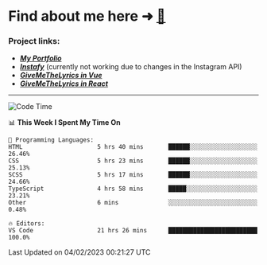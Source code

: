 # Find about me here ➜ [🧑](https://pauabella.dev)

### Project links:
- ***[My Portfolio](https://pauabella.dev)***
- ***[Instafy](https://instafy.me)*** (currently not working due to changes in the Instagram API)
- ***[GiveMeTheLyrics in Vue](https://lyrics.pauabella.dev)***
- ***[GiveMeTheLyrics in React](https://pauabella.dev/GiveMeTheLyrics)***

---
<!--START_SECTION:waka-->
![Code Time](http://img.shields.io/badge/Code%20Time-1%2C849%20hrs%2049%20mins-blue)

📊 **This Week I Spent My Time On** 

```text
💬 Programming Languages: 
HTML                     5 hrs 40 mins       ██████░░░░░░░░░░░░░░░░░░░   26.46% 
CSS                      5 hrs 23 mins       ██████░░░░░░░░░░░░░░░░░░░   25.13% 
SCSS                     5 hrs 17 mins       ██████░░░░░░░░░░░░░░░░░░░   24.66% 
TypeScript               4 hrs 58 mins       █████░░░░░░░░░░░░░░░░░░░░   23.21% 
Other                    6 mins              ░░░░░░░░░░░░░░░░░░░░░░░░░   0.48%

🔥 Editors: 
VS Code                  21 hrs 26 mins      █████████████████████████   100.0%

```


 Last Updated on 04/02/2023 00:21:27 UTC
<!--END_SECTION:waka-->
